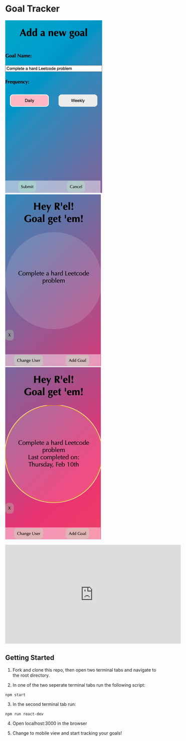 
# Goal Tracker
![add a new goal](/assets/addGoal.png)
![new goal](/assets/incompleteGoal.png)
![completed goal](/assets/completeGoal.png)

<iframe width="560" height="315" src="https://www.youtube.com/embed/7WOvwivCBqc" title="YouTube video player" frameborder="0" allow="accelerometer; autoplay; clipboard-write; encrypted-media; gyroscope; picture-in-picture" allowfullscreen></iframe>

## Getting Started

1. Fork and clone this repo, then open two terminal tabs and navigate to the root directory.

2. In one of the two seperate terminal tabs run the following script:
  ```
  npm start
  ```

3. In the second terminal tab run:
  ```
  npm run react-dev
  ```

4. Open localhost:3000 in the browser

5. Change to mobile view and start tracking your goals!



